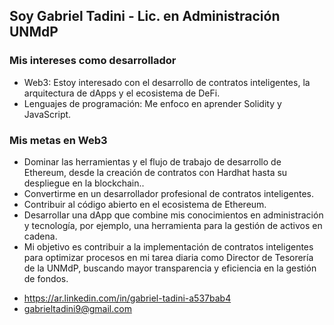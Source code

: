 ## Soy Gabriel Tadini - Lic. en Administración UNMdP

### Mis intereses como desarrollador
- Web3: Estoy interesado con el desarrollo de contratos inteligentes, la arquitectura de dApps y el ecosistema de DeFi.
- Lenguajes de programación: Me enfoco en aprender Solidity y JavaScript.

### Mis metas en Web3
- Dominar las herramientas y el flujo de trabajo de desarrollo de Ethereum, desde la creación de contratos con Hardhat hasta su despliegue en la blockchain..
- Convertirme en un desarrollador profesional de contratos inteligentes.
- Contribuir al código abierto en el ecosistema de Ethereum.
- Desarrollar una dApp que combine mis conocimientos en administración y tecnología, por ejemplo, una herramienta para la gestión de activos en cadena.
- Mi objetivo es contribuir a la implementación de contratos inteligentes para optimizar procesos en mi tarea diaria como Director de Tesorería de la UNMdP, buscando mayor transparencia y eficiencia en la gestión de fondos.

* https://ar.linkedin.com/in/gabriel-tadini-a537bab4
* gabrieltadini9@gmail.com 
